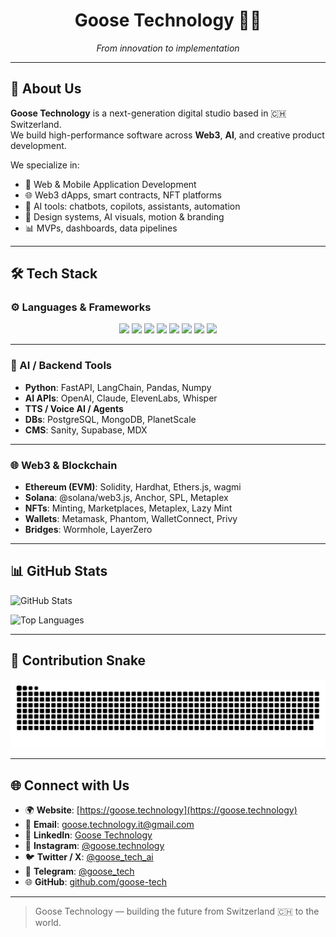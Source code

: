 <h1 align="center">Goose Technology 🧠🚀</h1>
<p align="center"><em>From innovation to implementation</em></p>


---

## 🧩 About Us

**Goose Technology** is a next-generation digital studio based in 🇨🇭 Switzerland.  
We build high-performance software across **Web3**, **AI**, and creative product development.

We specialize in:
- 🚀 Web & Mobile Application Development  
- 🌐 Web3 dApps, smart contracts, NFT platforms  
- 🧠 AI tools: chatbots, copilots, assistants, automation  
- 🎨 Design systems, AI visuals, motion & branding  
- 📊 MVPs, dashboards, data pipelines

---

## 🛠 Tech Stack

### ⚙️ Languages & Frameworks

<p align="center">
  <img src="https://cdn.jsdelivr.net/gh/devicons/devicon/icons/react/react-original.svg" width="40" />
  <img src="https://cdn.jsdelivr.net/gh/devicons/devicon/icons/typescript/typescript-original.svg" width="40" />
  <img src="https://cdn.jsdelivr.net/gh/devicons/devicon/icons/javascript/javascript-original.svg" width="40" />
  <img src="https://cdn.jsdelivr.net/gh/devicons/devicon/icons/python/python-original.svg" width="40" />
  <img src="https://cdn.jsdelivr.net/gh/devicons/devicon/icons/mongodb/mongodb-original.svg" width="40" />
  <img src="https://cdn.jsdelivr.net/gh/devicons/devicon/icons/postgresql/postgresql-original.svg" width="40" />
  <img src="https://cdn.jsdelivr.net/gh/devicons/devicon/icons/html5/html5-original.svg" width="40" />
  <img src="https://cdn.jsdelivr.net/gh/devicons/devicon/icons/css3/css3-original.svg" width="40" />
</p>

---

### 🧠 AI / Backend Tools

- **Python**: FastAPI, LangChain, Pandas, Numpy  
- **AI APIs**: OpenAI, Claude, ElevenLabs, Whisper  
- **TTS / Voice AI / Agents**  
- **DBs**: PostgreSQL, MongoDB, PlanetScale  
- **CMS**: Sanity, Supabase, MDX

---

### 🌐 Web3 & Blockchain


- **Ethereum (EVM)**: Solidity, Hardhat, Ethers.js, wagmi  
- **Solana**: @solana/web3.js, Anchor, SPL, Metaplex  
- **NFTs**: Minting, Marketplaces, Metaplex, Lazy Mint  
- **Wallets**: Metamask, Phantom, WalletConnect, Privy  
- **Bridges**: Wormhole, LayerZero

---

## 📊 GitHub Stats

![GitHub Stats](https://github-readme-stats.vercel.app/api?username=your-github-username&show_icons=true&theme=dark)


![Top Languages](https://github-readme-stats.vercel.app/api/top-langs/?username=your-github-username&layout=compact&theme=dark)

---

## 🐍 Contribution Snake

<p align="center">
  <img src="https://raw.githubusercontent.com/platane/platane/output/github-contribution-grid-snake-dark.svg" />
</p>

---

## 🌐 Connect with Us

- 🌍 **Website**: [https://goose.technology](https://goose.technology)
- 📩 **Email**: [goose.technology.it@gmail.com](mailto:goose.technology.it@gmail.com)
- 💼 **LinkedIn**: [Goose Technology](https://linkedin.com/company/goose-technology)
- 📸 **Instagram**: [@goose.technology](https://instagram.com/goose.technology)
- 🐦 **Twitter / X**: [@goose_tech_ai](https://x.com/goose_tech_ai)
- 💬 **Telegram**: [@goose_tech](https://t.me/goose_tech)
- 🌐 **GitHub**: [github.com/goose-tech](https://github.com/goose-tech)

---

> Goose Technology — building the future from Switzerland 🇨🇭 to the world.
